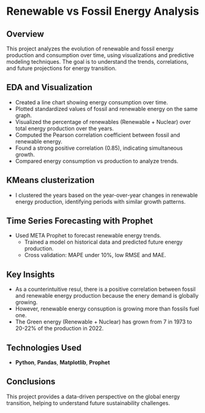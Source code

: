 # Renewable vs Fossil Energy Analysis
## **Overview**
This project analyzes the evolution of renewable and fossil energy production and consumption over time, using visualizations and predictive modeling techniques. The goal is to understand the trends, correlations, and future projections for energy transition.

## **EDA and Visualization**
- Created a line chart showing energy consumption over time.
- Plotted standardized values of fossil and renewable energy on the same graph.
- Visualized the percentage of renewables (Renewable + Nuclear) over total energy production over the years.
- Computed the Pearson correlation coefficient between fossil and renewable energy.
- Found a strong positive correlation (0.85), indicating simultaneous growth.
- Compared energy consumption vs production to analyze trends.

## **KMeans clusterization**
- I clustered the years based on the year-over-year changes in renewable energy production, identifying periods with similar growth patterns.

## **Time Series Forecasting with Prophet**
- Used META Prophet to forecast renewable energy trends.
  - Trained a model on historical data and predicted future energy production.
  - Cross validation: MAPE under 10%, low RMSE and MAE. 

## **Key Insights**
- As a counterintuitive resul, there is a positive correlation between fossil and renewable energy production because the enery demand is globally growing.
- However, renewable energy consuption is growing more than fossils fuel one.
- The Green energy (Renewable + Nuclear) has grown from 7 in 1973 to 20-22% of the production in 2022.

## **Technologies Used**
- **Python**, **Pandas**, **Matplotlib**, **Prophet**

## **Conclusions**
This project provides a data-driven perspective on the global energy transition, helping to understand future sustainability challenges.
